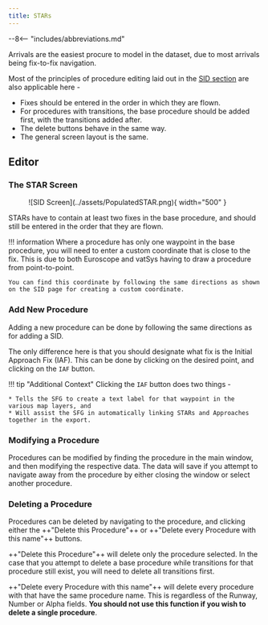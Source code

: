 ```yaml
---
title: STARs
---
```


--8<-- "includes/abbreviations.md"

Arrivals are the easiest procure to model in the dataset, due to most arrivals being fix-to-fix navigation.

Most of the principles of procedure editing laid out in the [SID section](departures.md) are also applicable here -

* Fixes should be entered in the order in which they are flown.
* For procedures with transitions, the base procedure should be added first, with the transitions added after.
* The delete buttons behave in the same way.
* The general screen layout is the same.

## Editor

### The STAR Screen

<figure markdown> 
  ![SID Screen](../assets/PopulatedSTAR.png){ width="500" }
</figure>

STARs have to contain at least two fixes in the base procedure, and should still be entered in the order that they are flown.

!!! information
    Where a procedure has only one waypoint in the base procedure, you will need to enter a custom coordinate that is close to the fix. This is due to both Euroscope and vatSys having to draw a procedure from point-to-point.  

    You can find this coordinate by following the same directions as shown on the SID page for creating a custom coordinate.

### Add New Procedure 

Adding a new procedure can be done by following the same directions as for adding a SID.

The only difference here is that you should designate what fix is the Initial Approach Fix (IAF). This can be done by clicking on the desired point, and clicking on the `IAF` button. 

!!! tip "Additional Context"
    Clicking the `IAF` button does two things -

    * Tells the SFG to create a text label for that waypoint in the various map layers, and
    * Will assist the SFG in automatically linking STARs and Approaches together in the export. 

### Modifying a Procedure

Procedures can be modified by finding the procedure in the main window, and then modifying the respective data. The data will save if you attempt to navigate away from the procedure by either closing the window or select another procedure.

### Deleting a Procedure

Procedures can be deleted by navigating to the procedure, and clicking either the ++"Delete this Procedure"++ or ++"Delete every Procedure with this name"++ buttons. 

++"Delete this Procedure"++ will delete only the procedure selected. In the case that you attempt to delete a base procedure while transitions for that procedure still exist, you will need to delete all transitions first.

++"Delete every Procedure with this name"++ will delete every procedure with that have the same procedure name. This is regardless of the Runway, Number or Alpha fields. **You should not use this function if you wish to delete a single procedure**.